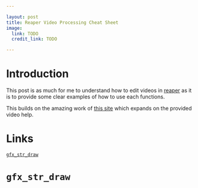 ```yaml
---

layout: post
title: Reaper Video Processing Cheat Sheet
image:
  link: TODO
  credit_link: TODO

---
```


# Introduction

This post is as much for me to understand how to edit videos in
[reaper](https://www.reaper.fm/) as it is to provide some clear examples of how
to use each functions.

This builds on the amazing work of [this
site](https://mespotin.uber.space/Ultraschall/Reaper_API_Video_Documentation.html#)
which expands on the provided video help.

# Links

[`gfx_str_draw`](#gfx_str_draw)

# `gfx_str_draw`
